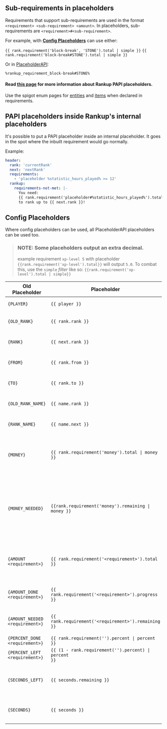 ## Sub-requirements in placeholders

Requirements that support sub-requirements are used in the format `<requirement> <sub-requirement> <amount>`. In placeholders, sub-requirements are `<requirement>#<sub-requirement>`.

For example, with **[Config Placeholders](../Core-Files/Config-Placeholders.md)** can use either:

`{{ rank.requirement('block-break', 'STONE').total | simple }}`
`{{ rank.requirement('block-break#STONE').total | simple }}`

Or in [PlaceholderAPI](https://www.spigotmc.org/resources/placeholderapi.6245/): 

`%rankup_requirement_block-break#STONE%`
#### Read [this page](../Core-Files/PAPI-Placeholders.md) for more information about Rankup PAPI placeholders.

Use the spigot enum pages for [entities](https://hub.spigotmc.org/javadocs/spigot/org/bukkit/entity/package-summary.html) and [items](https://hub.spigotmc.org/javadocs/spigot/org/bukkit/material/package-summary.html) when declared in requirements.

## PAPI placeholders inside Rankup's internal placeholders

It's possible to put a PAPI placeholder inside an internal placeholder. It goes in the spot where the inbuilt requirement would go normally.

Example:
```yaml
header:
  rank: 'currentRank'
  next: 'nextRank'
  requirements:
    - 'placeholder %statistic_hours_played% >= 12'
  rankup:
    requirements-not-met: |-
      You need:
      {{ rank.requirement('placeholder#%statistic_hours_played%').total | simple }} hours of playtime.
      to rank up to {{ next.rank }}!
```

## Config Placeholders

Where config placeholders can be used, all PlaceholderAPI placeholders can be used too.

> ### **NOTE:** Some placeholders output an extra decimal.
> example requirement `xp-level 5` with placeholder `{{rank.requirement('xp-level').total}}` will output `5.0`.
> To combat this, use the `simple` _filter_ like so:
> `{{rank.requirement('xp-level').total | simple}}`

Old Placeholder | Placeholder | Derived From | Description
--------------- | ----------- | ----------- | -----------
`{PLAYER}`  | `{{ player }}` | N/A | The player name.
`{OLD_RANK}` | `{{ rank.rank }}` | [`rank`](../Rankups-and-prestiges/How-to-rankups.yml.md#2-rank) | The rank the player is currently on.
`{RANK}` | `{{ next.rank }}` | [`next`](../Rankups-and-prestiges/How-to-rankups.yml.md#3-next) | The rank the player is ranking up to.
`{FROM}` | `{{ rank.from }}` | [`from`](../Rankups-and-prestiges/How-to-prestiges.yml.md#on-from-and-to) | The player's current prestige level.
`{TO}` | `{{ rank.to }}` | [`to`](../Rankups-and-prestiges/How-to-prestiges.yml.md#on-from-and-to) | The player's next prestige level.
`{OLD_RANK_NAME}` | `{{ name.rank }}` | [`display-name`](../Rankups-and-prestiges/Optionals.md#2-display-name) | The `display-name` for the current rank.
`{RANK_NAME}` | `{{ name.next }}` | [`display-name`](../Rankups-and-prestiges/Optionals.md#2-display-name) | The `display-name` for the next rank.
`{MONEY}` | <code>{{ rank.requirement('money').total \| money }}</code> | [`- money <amount>`](../Core-Files/List-of-Requirements.md#list)<br>OR<br>[`- moneyh <amount>`](../Core-Files/List-of-Requirements.md#list)<br>by first in order | The money requirement of the rankup or prestige.
`{MONEY_NEEDED}` | <code>{{rank.requirement('money').remaining \| money }}</code> | ([`- money <amount>`](../Core-Files/List-of-Requirements.md#list)<br>OR<br>[`- moneyh <amount>`](../Core-Files/List-of-Requirements.md#list)<br>by first in order)<br>- Vault Balance<br>until <= 0 | The amount more money a player needs to rankup or prestige.
`{AMOUNT <requirement>}` | `{{ rank.requirement('<requirement>').total }}` | [N/A](../Core-Files/List-of-Requirements.md#list) | The total amount of a requirement a player needs to rankup or prestige.
`{AMOUNT_DONE <requirement>}` | `{{ rank.requirement('<requirement>').progress }}` | [N/A](../Core-Files/List-of-Requirements.md#list) | The amount of a requirement a player has fulfilled.
`{AMOUNT_NEEDED <requirement>}` | `{{ rank.requirement('<requirement>').remaining }}` | [N/A](../Core-Files/List-of-Requirements.md#list) | The amount of the requirement a player has left.
`{PERCENT_DONE <requirement>}` | <code>{{ rank.requirement('<requirement>').percent \| percent }}</code> | [N/A](../Core-Files/List-of-Requirements.md#list) |
`{PERCENT_LEFT <requirement>}` | <code>{{ (1 - rank.requirement('<requirement>').percent) \| percent }}</code> | [N/A](../Core-Files/List-of-Requirements.md#list) | |
`{SECONDS_LEFT}` | `{{ seconds.remaining }}` | [N/A](https://github.com/okx-code/Rankup3/blob/master/src/main/resources/config.yml#L53-L55) | The amount of seconds left on a rankup/prestige cooldown.
`{SECONDS}` | `{{ seconds }}` | [N/A](https://github.com/okx-code/Rankup3/blob/master/src/main/resources/config.yml#L53-L55) | The total length of the cooldown, in seconds.

